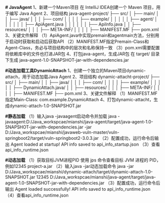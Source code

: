 **# JavaAgent**
1、新建一个Maven项目
在 IntelliJ IDEA创建一个 Maven 项目，用于编写 Java Agent
2、项目结构
java-agent-project/
├── src/
│   ├── main/
│   │   ├── java/
│   │   │   ├── com/
│   │   │   │   ├── example/
│   │   │   │   │   ├── agent/
│   │   │   │   │   │   ├── ApiAgent.java
│   │   │   │   │   │   ├── ApiInfo.java
│   │   ├── resources/
│   │   │   ├── META-INF/
│   │   │   │   ├── MANIFEST.MF
├── pom.xml
3、关键文件解释
（1）ApiAgent.java中实现premain和agentmain方法，分别用于启动时获取和启动后获取API
（2）MANIFEST.MF指定Premain-Class和Agent-Class，务必与项目结构中的层次和名称保持一致
（3）pom.xml需要配置将依赖库中的文件也打进JAR包
4、打包java-agent，生成JAR包
在 target/ 目录下生成 java-agent-1.0-SNAPSHOT-jar-with-dependencies.jar

**#动态加载工具DynamicAttach**
1、创建一个独立的Maven项目dynamic-attach，用于动态加载Java Agent
2、项目结构
dynamic-attacht-project/
├── src/
│   ├── main/
│   │   ├── java/
│   │   │   ├── com/
│   │   │   │   ├── example/
│   │   │   │   │   ├── DynamicAttach.java/
│   │   ├── resources/
│   │   │   ├── META-INF/
│   │   │   │   ├── MANIFEST.MF
├── pom.xml
3、关键文件解释
（1）MANIFEST.MF指定Main-Class: com.example.DynamicAttach
4、打包dynamic-attacht，生成dynamic-attach-1.0-SNAPSHOT.jar

**#静态加载**
（1）输入java -javaagent启动命令并加载
java -javaagent:D:/Java_workspcae/mianshi/java-agent/target/java-agent-1.0-SNAPSHOT-jar-with-dependencies.jar -jar D:/Java_workspcae/mianshi/javaweb-vuln-master/vuln-springboot2/target/vuln-springboot2-3.0.3.jar
（2）配置成功，运行命令后输出
Agent loaded at startup!
API info saved to api_info_startup.json
（3）查看api_info_runtime.json

**#动态加载**
（1）获取目标JVM进程PID
使用 jps 命令查看目标 JVM 进程的 PID，例如12345 project-a.jar
（2）输入java -jar动态加载命令
java -jar D:/Java_workspcae/mianshi/dynamic-attach/target/dynamic-attach-1.0-SNAPSHOT.jar 12345 D:/Java_workspcae/mianshi/java-agent/target/java-agent-1.0-SNAPSHOT-jar-with-dependencies.jar
（3）配置成功，运行命令后输出
Agent loaded successfully!
API info saved to api_info_runtime.json
（4）查看api_info_runtime.json


